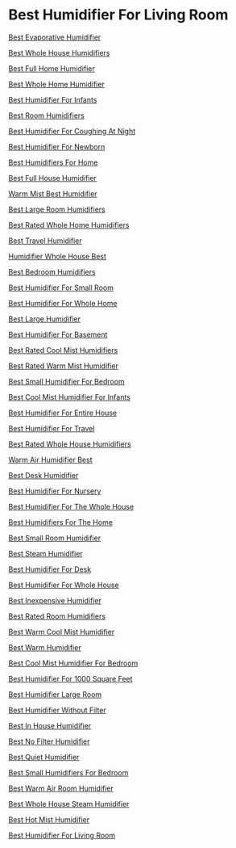 <h1>Best Humidifier For Living Room</h1><p><a href="post/best-evaporative-humidifier.md">Best Evaporative Humidifier</a></p>
<p><a href="post/best-whole-house-humidifiers.md">Best Whole House Humidifiers</a></p>
<p><a href="post/best-full-home-humidifier.md">Best Full Home Humidifier</a></p>
<p><a href="post/best-whole-home-humidifier.md">Best Whole Home Humidifier</a></p>
<p><a href="post/best-humidifier-for-infants.md">Best Humidifier For Infants</a></p>
<p><a href="post/Best-Room-Humidifiers.md">Best Room Humidifiers</a></p>
<p><a href="post/Best-Humidifier-For-Coughing-At-Night.md">Best Humidifier For Coughing At Night</a></p>
<p><a href="post/Best-Humidifier-For-Newborn.md">Best Humidifier For Newborn</a></p>
<p><a href="post/Best-Humidifiers-For-Home.md">Best Humidifiers For Home</a></p>
<p><a href="post/Best-Full-House-Humidifier.md">Best Full House Humidifier</a></p>
<p><a href="post/Warm-Mist-Best-Humidifier.md">Warm Mist Best Humidifier</a></p>
<p><a href="post/Best-Large-Room-Humidifiers.md">Best Large Room Humidifiers</a></p>
<p><a href="post/Best-Rated-Whole-Home-Humidifiers.md">Best Rated Whole Home Humidifiers</a></p>
<p><a href="post/Best-Travel-Humidifier.md">Best Travel Humidifier</a></p>
<p><a href="post/Humidifier-Whole-House-Best.md">Humidifier Whole House Best</a></p>
<p><a href="post/Best-Bedroom-Humidifiers.md">Best Bedroom Humidifiers</a></p>
<p><a href="post/Best-Humidifier-For-Small-Room.md">Best Humidifier For Small Room</a></p>
<p><a href="post/Best-Humidifier-For-Whole-Home.md">Best Humidifier For Whole Home</a></p>
<p><a href="post/Best-Large-Humidifier.md">Best Large Humidifier</a></p>
<p><a href="post/Best-Humidifier-For-Basement.md">Best Humidifier For Basement</a></p>
<p><a href="post/Best-Rated-Cool-Mist-Humidifiers.md">Best Rated Cool Mist Humidifiers</a></p>
<p><a href="post/Best-Rated-Warm-Mist-Humidifier.md">Best Rated Warm Mist Humidifier</a></p>
<p><a href="post/Best-Small-Humidifier-For-Bedroom.md">Best Small Humidifier For Bedroom</a></p>
<p><a href="post/Best-Cool-Mist-Humidifier-For-Infants.md">Best Cool Mist Humidifier For Infants</a></p>
<p><a href="post/Best-Humidifiers-For-Entire-House:.md">Best Humidifier For Entire House</a></p>
<p><a href="post/Best-Humidifier-For-Travel.md">Best Humidifier For Travel</a></p>
<p><a href="post/Best-Rated-Whole-House-Humidifiers.md">Best Rated Whole House Humidifiers</a></p>
<p><a href="post/Warm-Air-Humidifier-Best.md">Warm Air Humidifier Best</a></p>
<p><a href="post/Best-Desk-Humidifier.md">Best Desk Humidifier</a></p>
<p><a href="post/Best-Humidifier-For-Nursery.md">Best Humidifier For Nursery</a></p>
<p><a href="post/Best-Humidifier-For-The-Whole-House.md">Best Humidifier For The Whole House</a></p>
<p><a href="post/Best-Humidifiers-For-The-Home.md">Best Humidifiers For The Home</a></p>
<p><a href="post/Best-Small-Room-Humidifier.md">Best Small Room Humidifier</a></p>
<p><a href="post/Best-Steam-Humidifier.md">Best Steam Humidifier</a></p>
<p><a href="post/Best-Humidifier-For-Desk.md">Best Humidifier For Desk</a></p>
<p><a href="post/Best-Humidifier-For-Whole-House.md">Best Humidifier For Whole House</a></p>
<p><a href="post/Best-Inexpensive-Humidifier.md">Best Inexpensive Humidifier</a></p>
<p><a href="post/Best-Rated-Room-Humidifiers.md">Best Rated Room Humidifiers</a></p>
<p><a href="post/Best-Warm-Cool-Mist-Humidifier.md">Best Warm Cool Mist Humidifier</a></p>
<p><a href="post/Best-Warm-Humidifier.md">Best Warm Humidifier</a></p>
<p><a href="post/Best-Cool-Mist-Humidifier-For-Bedroom.md">Best Cool Mist Humidifier For Bedroom</a></p>
<p><a href="post/Best-Humidifier-For-1000-Square-Feet.md">Best Humidifier For 1000 Square Feet</a></p>
<p><a href="post/Best-Humidifier-Large-Room.md">Best Humidifier Large Room</a></p>
<p><a href="post/Best-Humidifier-Without-Filter.md">Best Humidifier Without Filter</a></p>
<p><a href="post/Best-In-House-Humidifier.md">Best In House Humidifier</a></p>
<p><a href="post/Best-No-Filter-Humidifier.md">Best No Filter Humidifier</a></p>
<p><a href="post/Best-Quiet-Humidifier.md">Best Quiet Humidifier</a></p>
<p><a href="post/Best-Small-Humidifiers-For-Bedroom.md">Best Small Humidifiers For Bedroom</a></p>
<p><a href="post/Best-Warm-Air-Room-Humidifier.md">Best Warm Air Room Humidifier</a></p>
<p><a href="post/Best-Whole-House-Steam-Humidifier.md">Best Whole House Steam Humidifier</a></p>
<p><a href="post/Best-Hot-Mist-Humidifier.md">Best Hot Mist Humidifier</a></p>
<p><a href="post/Best-Humidifier-For-Living-Room.md">Best Humidifier For Living Room</a></p>
